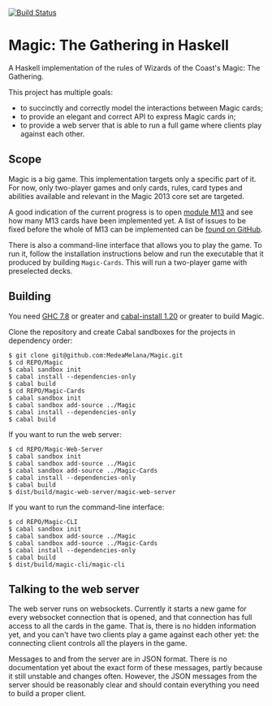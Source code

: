 [![Build Status](https://secure.travis-ci.org/MedeaMelana/Magic.png?branch=master)](https://travis-ci.org/MedeaMelana/Magic)

# Magic: The Gathering in Haskell

A Haskell implementation of the rules of Wizards of the Coast's Magic: The
Gathering.

This project has multiple goals:

* to succinctly and correctly model the interactions between Magic cards;
* to provide an elegant and correct API to express Magic cards in;
* to provide a web server that is able to run a full game where clients play against each other.

## Scope

Magic is a big game. This implementation targets only a specific part of it.
For now, only two-player games and only cards, rules, card types and abilities
available and relevant in the Magic 2013 core set are targeted.

A good indication of the current progress is to open [module M13](/Magic-Cards/src/Magic/M13.hs) and see how many M13 cards have been implemented yet. A list of issues to be fixed before the whole of M13 can be implemented can be [found on GitHub](https://github.com/MedeaMelana/Magic/issues/milestones).

There is also a command-line interface that allows you to play the game. To run it, follow the installation instructions below and run the executable that it produced by building `Magic-Cards`. This will run a two-player game with preselected decks.

## Building

You need [GHC 7.8](http://www.haskell.org/ghc/download_ghc_7_8_2) or greater and [cabal-install 1.20](http://www.haskell.org/cabal/download.html) or greater to build Magic.

Clone the repository and create Cabal sandboxes for the projects in dependency order:

```
$ git clone git@github.com:MedeaMelana/Magic.git
$ cd REPO/Magic
$ cabal sandbox init
$ cabal install --dependencies-only
$ cabal build
$ cd REPO/Magic-Cards
$ cabal sandbox init
$ cabal sandbox add-source ../Magic
$ cabal install --dependencies-only
$ cabal build
```

If you want to run the web server:

```
$ cd REPO/Magic-Web-Server
$ cabal sandbox init
$ cabal sandbox add-source ../Magic
$ cabal sandbox add-source ../Magic-Cards
$ cabal install --dependencies-only
$ cabal build
$ dist/build/magic-web-server/magic-web-server
```

If you want to run the command-line interface:

```
$ cd REPO/Magic-CLI
$ cabal sandbox init
$ cabal sandbox add-source ../Magic
$ cabal sandbox add-source ../Magic-Cards
$ cabal install --dependencies-only
$ cabal build
$ dist/build/magic-cli/magic-cli
```

## Talking to the web server

The web server runs on websockets. Currently it starts a new game for every websocket connection that is opened, and that connection has full access to all the cards in the game. That is, there is no hidden information yet, and you can't have two clients play a game against each other yet: the connecting client controls all the players in the game.

Messages to and from the server are in JSON format. There is no documentation yet about the exact form of these messages, partly because it still unstable and changes often. However, the JSON messages from the server should be reasonably clear and should contain everything you need to build a proper client.
